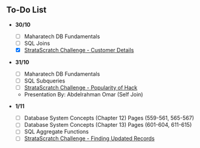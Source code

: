## To-Do List

- **30/10**
    - [ ] Maharatech DB Fundamentals
    - [ ] SQL Joins
    - [x] [StrataScratch Challenge - Customer Details](https://platform.stratascratch.com/coding/9891-customer-details?code_type=1)

- **31/10**
    - [ ] Maharatech DB Fundamentals
    - [ ] SQL Subqueries
    - [ ] [StrataScratch Challenge - Popularity of Hack](https://platform.stratascratch.com/coding/10061-popularity-of-hack?code_type=1)
    - Presentation By: Abdelrahman Omar (Self Join)

- **1/11**
    - [ ] Database System Concepts (Chapter 12) Pages (559-561, 565-567)
    - [ ] Database System Concepts (Chapter 13) Pages (601-604, 611-615)
    - [ ] SQL Aggregate Functions
    - [ ] [StrataScratch Challenge - Finding Updated Records](https://platform.stratascratch.com/coding/10299-finding-updated-records)
